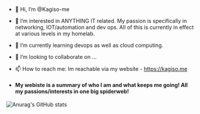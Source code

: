 - 👋 Hi, I’m @Kagiso-me
- 👀 I’m interested in ANYTHING IT related. My passion is specifically in networking, IOT/automation and dev ops. All of this is currently in effect at various levels in my homelab. 
- 🌱 I’m currently learning devops as well as cloud computing. 
- 💞️ I’m looking to collaborate on ...
- 📫 How to reach me: Im reachable via my website - https://kagiso.me

- #### My webiste is a summary of who I am and what keeps me going! All my passions/interests in one big spiderweb!

![Anurag's GitHub stats](https://github-readme-stats.vercel.app/api?username=kagiso-me&show_icons=true&theme=radical)

<!---
Kagiso-me/Kagiso-me is a ✨ special ✨ repository because its `README.md` (this file) appears on your GitHub profile.
You can click the Preview link to take a look at your changes.
--->

